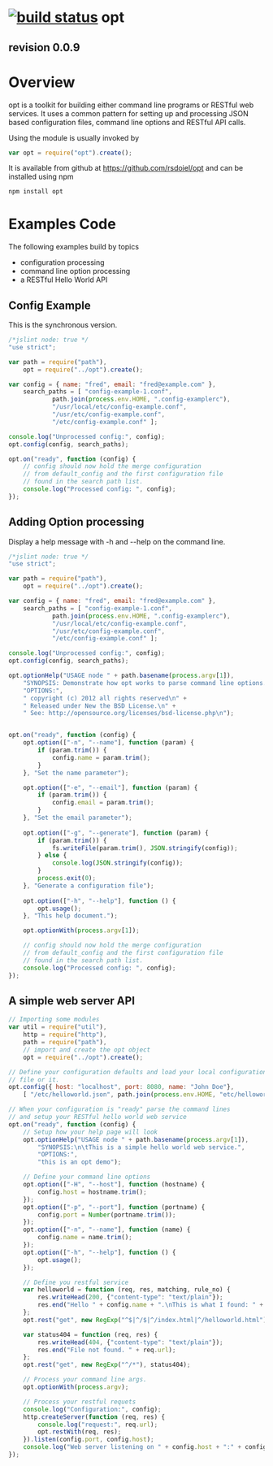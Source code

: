 [![build status](https://secure.travis-ci.org/rsdoiel/opt.png)](http://travis-ci.org/rsdoiel/opt)
opt
===
revision 0.0.9
--------------

# Overview

opt is a toolkit for building either command line programs or RESTful
web services. It uses a common pattern for setting up and processing
JSON based configuration files, command line options and RESTful API
calls.

Using the module is usually invoked by

```javascript
var opt = require("opt").create();
```
It is available from github at https://github.com/rsdoiel/opt and
can be installed using npm

```sh
npm install opt
```


# Examples Code

The following examples build by topics

* configuration processing
* command line option processing
* a RESTful Hello World API

## Config Example

This is the synchronous version.

```javascript
/*jslint node: true */
"use strict";

var path = require("path"),
	opt = require("../opt").create();

var config = { name: "fred", email: "fred@example.com" },
	search_paths = [ "config-example-1.conf",
			path.join(process.env.HOME, ".config-examplerc"),
			"/usr/local/etc/config-example.conf",
			"/usr/etc/config-example.conf",
			"/etc/config-example.conf" ];

console.log("Unprocessed config:", config);
opt.config(config, search_paths);

opt.on("ready", function (config) {
	// config should now hold the merge configuration
	// from default_config and the first configuration file 
	// found in the search path list.
	console.log("Processed config: ", config);
});
```

## Adding Option processing

Display a help message with -h and --help on the command line.

```javascript
/*jslint node: true */
"use strict";

var path = require("path"),
	opt = require("../opt").create();

var config = { name: "fred", email: "fred@example.com" },
	search_paths = [ "config-example-1.conf",
			path.join(process.env.HOME, ".config-examplerc"),
			"/usr/local/etc/config-example.conf",
			"/usr/etc/config-example.conf",
			"/etc/config-example.conf" ];

console.log("Unprocessed config:", config);
opt.config(config, search_paths);

opt.optionHelp("USAGE node " + path.basename(process.argv[1]),
	"SYNOPSIS: Demonstrate how opt works to parse command line options.\n\n\t\t node " + path.basename(process.argv[1]) + " --help",
	"OPTIONS:",
	" copyright (c) 2012 all rights reserved\n" +
	" Released under New the BSD License.\n" +
	" See: http://opensource.org/licenses/bsd-license.php\n");


opt.on("ready", function (config) {
    opt.option(["-n", "--name"], function (param) {
        if (param.trim()) {
            config.name = param.trim();
        }
    }, "Set the name parameter");

    opt.option(["-e", "--email"], function (param) {
        if (param.trim()) {
            config.email = param.trim();
        }
    }, "Set the email parameter");
    
    opt.option(["-g", "--generate"], function (param) {
        if (param.trim()) {
            fs.writeFile(param.trim(), JSON.stringify(config));
        } else {
            console.log(JSON.stringify(config));
        }
        process.exit(0);
    }, "Generate a configuration file");
    
    opt.option(["-h", "--help"], function () {
        opt.usage();
    }, "This help document.");

    opt.optionWith(process.argv[1]);

    // config should now hold the merge configuration
    // from default_config and the first configuration file 
    // found in the search path list.
    console.log("Processed config: ", config);
});
```

## A simple web server API

```javascript
// Importing some modules
var util = require("util"),
    http = require("http"),
    path = require("path"),
    // import and create the opt object
    opt = require("../opt").create();

// Define your configuration defaults and load your local configuration
// file or it.
opt.config({ host: "localhost", port: 8080, name: "John Doe"},
    [ "/etc/helloworld.json", path.join(process.env.HOME, "etc/helloworld.json") ]);

// When your configuration is "ready" parse the command lines
// and setup your RESTful hello world web service
opt.on("ready", function (config) {
    // Setup how your help page will look
    opt.optionHelp("USAGE node " + path.basename(process.argv[1]),
        "SYNOPSIS:\n\tThis is a simple hello world web service.",
        "OPTIONS:",
        "this is an opt demo");

    // Define your command line options
    opt.option(["-H", "--host"], function (hostname) {
        config.host = hostname.trim();
    });
    opt.option(["-p", "--port"], function (portname) {
        config.port = Number(portname.trim());
    });
    opt.option(["-n", "--name"], function (name) {
        config.name = name.trim();
    });
    opt.option(["-h", "--help"], function () {
        opt.usage();
    });

    // Define you restful service
    var helloworld = function (req, res, matching, rule_no) {
        res.writeHead(200, {"content-type": "text/plain"});
        res.end("Hello " + config.name + ".\nThis is what I found: " + util.inspect(matching) + "\nRule No.:" + rule_no);
    };
    opt.rest("get", new RegExp("^$|^/$|^/index.html|^/helloworld.html"), helloworld);

    var status404 = function (req, res) {
        res.writeHead(404, {"content-type": "text/plain"});
        res.end("File not found. " + req.url);
    };
    opt.rest("get", new RegExp("^/*"), status404);

    // Process your command line args.
    opt.optionWith(process.argv);

    // Process your restful requets
    console.log("Configuration:", config);
    http.createServer(function (req, res) {
        console.log("request:", req.url);
        opt.restWith(req, res);
    }).listen(config.port, config.host);
    console.log("Web server listening on " + config.host + ":" + config.port);
});
```
